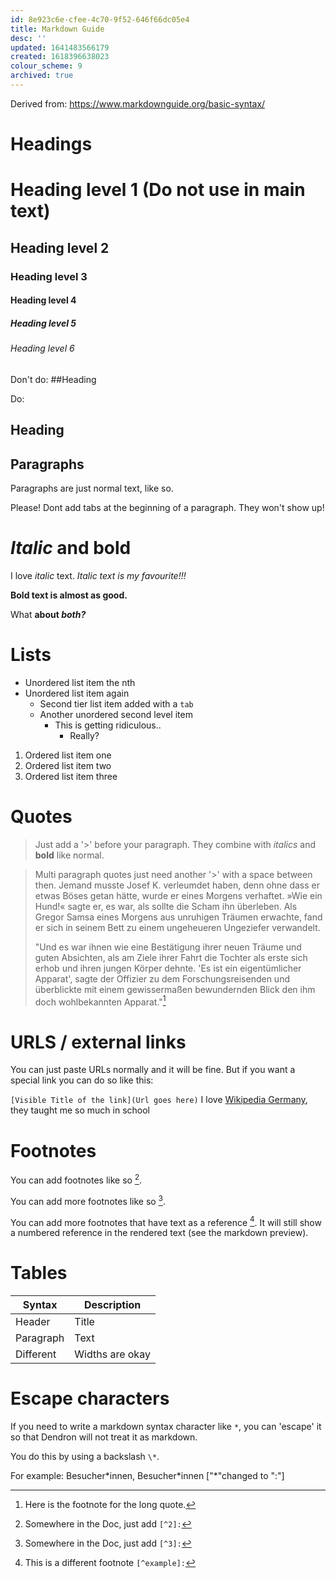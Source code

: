 ```yaml
---
id: 8e923c6e-cfee-4c70-9f52-646f66dc05e4
title: Markdown Guide
desc: ''
updated: 1641483566179
created: 1618396638023
colour_scheme: 9
archived: true
---
```


Derived from: https://www.markdownguide.org/basic-syntax/

# Headings

# Heading level 1 (Do not use in main text)
## Heading level 2
### Heading level 3
#### Heading level 4
##### Heading level 5
###### Heading level 6

Don't do: 
##Heading 

Do: 
## Heading

## Paragraphs

Paragraphs are just normal text, like so.

  Please! Dont add tabs at the beginning of a paragraph. They won't show up!

# _Italic_ and **bold**

I love _italic_ text.
_Italic text is my favourite!!!_

**Bold text is almost as good.**

What **about _both?_**

# Lists

- Unordered list item the nth
- Unordered list item again
  - Second tier list item added with a `tab`
  - Another unordered second level item
    - This is getting ridiculous..
      - Really?

1. Ordered list item one
2. Ordered list item two
3. Ordered list item three

# Quotes

>Just add a '>' before your paragraph. They combine with _italics_ and **bold** like normal.

>Multi paragraph quotes just need another '>' with a space between then. Jemand musste Josef K. verleumdet haben, denn ohne dass er etwas Böses getan hätte, wurde er eines Morgens verhaftet. »Wie ein Hund!« sagte er, es war, als sollte die Scham ihn überleben. Als Gregor Samsa eines Morgens aus unruhigen Träumen erwachte, fand er sich in seinem Bett zu einem ungeheueren Ungeziefer verwandelt. 
>
>"Und es war ihnen wie eine Bestätigung ihrer neuen Träume und guten Absichten, als am Ziele ihrer Fahrt die Tochter als erste sich erhob und ihren jungen Körper dehnte. 'Es ist ein eigentümlicher Apparat', sagte der Offizier zu dem Forschungsreisenden und überblickte mit einem gewissermaßen bewundernden Blick den ihm doch wohlbekannten Apparat."[^1]


# URLS / external links

You can just paste URLs normally and it will be fine. But if you want a special link you can do so like this:

`[Visible Title of the link](Url goes here)`
I love [Wikipedia Germany](https://wikipedia.de), they taught me so much in school

# Footnotes

You can add footnotes like so [^2].

You can add more footnotes like so [^3].

You can add more footnotes that have text as a reference [^example]. It will still show a numbered reference in the rendered text (see the markdown preview).

[^1]: Here is the footnote for the long quote.
[^2]: Somewhere in the Doc, just add `[^2]:`
[^3]: Somewhere in the Doc, just add `[^3]:`
[^example]: This is a different footnote `[^example]:`


# Tables

| Syntax      | Description |
| ----------- | ----------- |
| Header      | Title       |
| Paragraph   | Text        |
| Different          | Widths are okay        |


# Escape characters

If you need to write a markdown syntax character like `*`, you can 'escape' it so that Dendron will not treat it as markdown.

You do this by using a backslash `\*`. 

For example: Besucher\*innen, Besucher\*innen ["\*"changed to ":"]